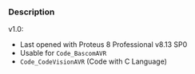 ### Description

v1.0:
- Last opened with Proteus 8 Professional v8.13 SP0
- Usable for `Code_BascomAVR`
- `Code_CodeVisionAVR` (Code with C Language)